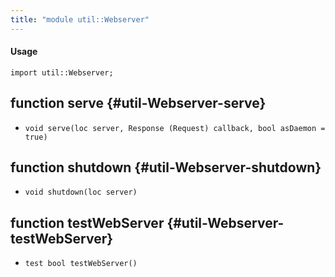 ```yaml
---
title: "module util::Webserver"
---
```


#### Usage

`import util::Webserver;`

## function serve {#util-Webserver-serve}

* ``void serve(loc server, Response (Request) callback, bool asDaemon = true)``

## function shutdown {#util-Webserver-shutdown}

* ``void shutdown(loc server)``

## function testWebServer {#util-Webserver-testWebServer}

* ``test bool testWebServer()``

